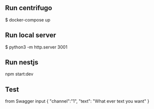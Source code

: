 ## Run centrifugo
$ docker-compose up


## Run local server
$ python3 -m http.server 3001 

## Run nestjs
npm start:dev

## Test
from Swagger input 
{
    "channel":"1",
    "text": "What ever text you want"
}